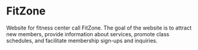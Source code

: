 # FitZone

Website for fitness center call FitZone. The goal of the website is to attract new members, provide information about services, promote class schedules, and facilitate membership sign-ups and inquiries.
